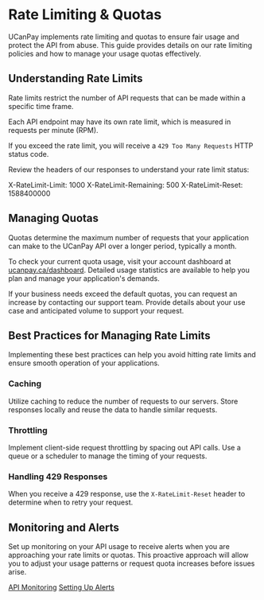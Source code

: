 # Rate Limiting &amp; Quotas

UCanPay implements rate limiting and quotas to ensure fair usage and protect the API from abuse. This guide provides
details on our rate limiting policies and how to manage your usage quotas effectively.

## Understanding Rate Limits

Rate limits restrict the number of API requests that can be made within a specific time frame.

<procedure title="Understanding Rate Limits" id="understanding-rate-limits-procedure">
    <step>
        <p>Each API endpoint may have its own rate limit, which is measured in requests per minute (RPM).</p>
    </step>
    <step>
        <p>If you exceed the rate limit, you will receive a <code>429 Too Many Requests</code> HTTP status code.</p>
    </step>
    <step>
        <p>Review the headers of our responses to understand your rate limit status:</p>
        <code-block lang="http">
X-RateLimit-Limit: 1000
X-RateLimit-Remaining: 500
X-RateLimit-Reset: 1588400000
        </code-block>
    </step>
</procedure>

## Managing Quotas

Quotas determine the maximum number of requests that your application can make to the UCanPay API over a longer period,
typically a month.

<chapter title="Check Your Current Quota Usage" collapsible="true">
    <p>
To check your current quota usage, visit your account dashboard at <a href="https://ucanpay.ca/dashboard">ucanpay.ca/dashboard</a>. Detailed usage statistics are available to help you plan and manage your application's demands.
    </p>
</chapter>

<chapter title="Requesting Quota Increases" collapsible="true">
    <p>
If your business needs exceed the default quotas, you can request an increase by contacting our support team. Provide details about your use case and anticipated volume to support your request.
    </p>
</chapter>

## Best Practices for Managing Rate Limits

Implementing these best practices can help you avoid hitting rate limits and ensure smooth operation of your
applications.

### Caching

Utilize caching to reduce the number of requests to our servers. Store responses locally and reuse the data to handle
similar requests.

### Throttling

Implement client-side request throttling by spacing out API calls. Use a queue or a scheduler to manage the timing of
your requests.

### Handling 429 Responses

When you receive a 429 response, use the <code>X-RateLimit-Reset</code> header to determine when to retry your request.

## Monitoring and Alerts

Set up monitoring on your API usage to receive alerts when you are approaching your rate limits or quotas. This
proactive approach will allow you to adjust your usage patterns or request quota increases before issues arise.

<seealso>
    <category ref="wrs">
        <a href="https://ucanpay.ca/docs/api-monitoring">API Monitoring</a>
        <a href="https://ucanpay.ca/docs/alerts-setup">Setting Up Alerts</a>
    </category>
</seealso>

